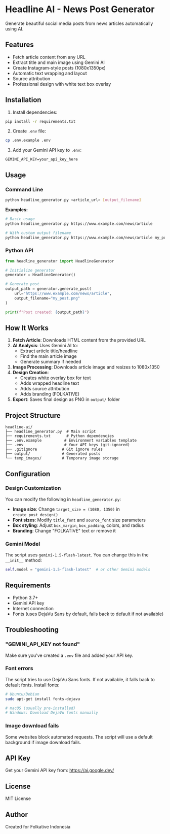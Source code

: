 # Headline AI - News Post Generator

Generate beautiful social media posts from news articles automatically using AI.

## Features

- Fetch article content from any URL
- Extract title and main image using Gemini AI
- Create Instagram-style posts (1080x1350px)
- Automatic text wrapping and layout
- Source attribution
- Professional design with white text box overlay

## Installation

1. Install dependencies:
```bash
pip install -r requirements.txt
```

2. Create `.env` file:
```bash
cp .env.example .env
```

3. Add your Gemini API key to `.env`:
```
GEMINI_API_KEY=your_api_key_here
```

## Usage

### Command Line

```bash
python headline_generator.py <article_url> [output_filename]
```

**Examples:**

```bash
# Basic usage
python headline_generator.py https://www.example.com/news/article

# With custom output filename
python headline_generator.py https://www.example.com/news/article my_post.png
```

### Python API

```python
from headline_generator import HeadlineGenerator

# Initialize generator
generator = HeadlineGenerator()

# Generate post
output_path = generator.generate_post(
    url="https://www.example.com/news/article",
    output_filename="my_post.png"
)

print(f"Post created: {output_path}")
```

## How It Works

1. **Fetch Article**: Downloads HTML content from the provided URL
2. **AI Analysis**: Uses Gemini AI to:
   - Extract article title/headline
   - Find the main article image
   - Generate summary if needed
3. **Image Processing**: Downloads article image and resizes to 1080x1350
4. **Design Creation**:
   - Creates white overlay box for text
   - Adds wrapped headline text
   - Adds source attribution
   - Adds branding (FOLKATIVE)
5. **Export**: Saves final design as PNG in `output/` folder

## Project Structure

```
headline-ai/
├── headline_generator.py  # Main script
├── requirements.txt       # Python dependencies
├── .env.example          # Environment variables template
├── .env                  # Your API keys (git-ignored)
├── .gitignore           # Git ignore rules
├── output/              # Generated posts
└── temp_images/         # Temporary image storage
```

## Configuration

### Design Customization

You can modify the following in `headline_generator.py`:

- **Image size**: Change `target_size = (1080, 1350)` in `create_post_design()`
- **Font sizes**: Modify `title_font` and `source_font` size parameters
- **Box styling**: Adjust `box_margin`, `box_padding`, colors, and radius
- **Branding**: Change "FOLKATIVE" text or remove it

### Gemini Model

The script uses `gemini-1.5-flash-latest`. You can change this in the `__init__` method:

```python
self.model = "gemini-1.5-flash-latest"  # or other Gemini models
```

## Requirements

- Python 3.7+
- Gemini API key
- Internet connection
- Fonts (uses DejaVu Sans by default, falls back to default if not available)

## Troubleshooting

### "GEMINI_API_KEY not found"
Make sure you've created a `.env` file and added your API key.

### Font errors
The script tries to use DejaVu Sans fonts. If not available, it falls back to default fonts. Install fonts:

```bash
# Ubuntu/Debian
sudo apt-get install fonts-dejavu

# macOS (usually pre-installed)
# Windows: Download DejaVu fonts manually
```

### Image download fails
Some websites block automated requests. The script will use a default background if image download fails.

## API Key

Get your Gemini API key from: https://ai.google.dev/

## License

MIT License

## Author

Created for Folkative Indonesia
